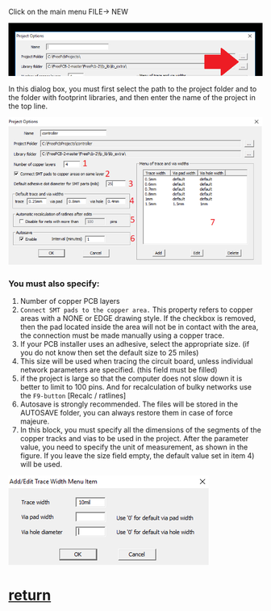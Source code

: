 Click on the main menu FILE-> NEW

![](pictures/new_proj1.png)

In this dialog box, you must first select the path to the project folder and to the folder with footprint libraries, and then enter the name of the project in the top line.

![](pictures/new_proj2.png)

### You must also specify:

1) Number of copper PCB layers
2) `Connect SMT pads to the copper area.` This property refers to copper areas with a NONE or EDGE drawing style. If the checkbox is removed, then the pad located inside the area will not be in contact with the area, the connection must be made manually using a copper trace.
3) If your PCB installer uses an adhesive, select the appropriate size. (if you do not know then set the default size to 25 miles)
4) This size will be used when tracing the circuit board, unless individual network parameters are specified. (this field must be filled)
5) if the project is large so that the computer does not slow down it is better to limit to 100 pins. And for recalculation of bulky networks use the `F9-button` [Recalc / ratlines]
6) Autosave is strongly recommended. The files will be stored in the AUTOSAVE folder, you can always restore them in case of force majeure.
7) In this block, you must specify all the dimensions of the segments of the copper tracks and vias to be used in the project. After the parameter value, you need to specify the unit of measurement, as shown in the figure. If you leave the size field empty, the default value set in item 4) will be used.

![](pictures/new_proj3.png)

# [return](How_to.md)

